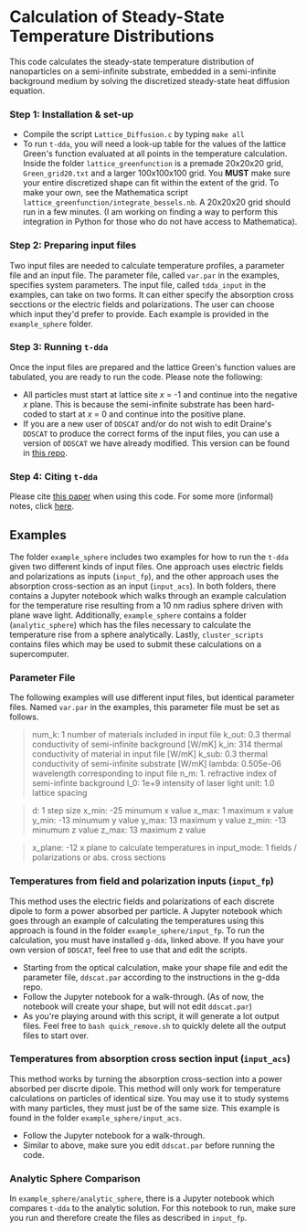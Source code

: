 # Calculation of Steady-State Temperature Distributions
This code calculates the steady-state temperature distribution of nanoparticles on a semi-infinite substrate, embedded in a semi-infinite background medium by solving the discretized steady-state heat diffusion equation.

### Step 1: Installation & set-up
* Compile the script `Lattice_Diffusion.c` by typing `make all`
* To run `t-dda`, you will need a look-up table for the values of the lattice Green's function evaluated at all points in the temperature calculation. Inside the folder `lattice_greenfunction` is a premade 20x20x20 grid, `Green_grid20.txt` and a larger 100x100x100 grid. You **MUST** make sure your entire discretized shape can fit within the extent of the grid. To make your own, see the Mathematica script `lattice_greenfunction/integrate_bessels.nb`. A 20x20x20 grid should run in a few minutes. (I am working on finding a way to perform this integration in Python for those who do not have access to Mathematica).

### Step 2: Preparing input files
Two input files are needed to calculate temperature profiles, a parameter file and an input file. The parameter file, called `var.par` in the examples, specifies system parameters. The input file, called `tdda_input` in the examples, can take on two forms. It can either specify the absorption cross secctions or the electric fields and polarizations. The user can choose which input they'd prefer to provide. Each example is provided in the `example_sphere` folder.

### Step 3: Running `t-dda`
Once the input files are prepared and the lattice Green's function values are tabulated, you are ready to run the code. Please note the following:
* All particles must start at lattice site *x* = -1 and continue into the negative *x* plane. This is because the semi-infinite substrate has been hard-coded to start at *x* = 0 and continue into the positive plane.
* If you are a new user of `DDSCAT` and/or do not wish to edit Draine's `DDSCAT` to produce the correct forms of the input files, you can use a version of `DDSCAT` we have already modified. This version can be found in [this repo](http://github.com/MasielloGroup/g-dda).

### Step 4: Citing `t-dda`
Please cite [this paper](https://pubs.acs.org/doi/10.1021/jz500421z) when using this code. For some more (informal) notes, click [here](https://www.overleaf.com/read/mrdzxbrwspqt).

## Examples
The folder `example_sphere` includes two examples for how to run the `t-dda` given two different kinds of input files. One approach uses electric fields and polarizations as inputs (`input_fp`), and the other approach uses the absorption cross-section as an input (`input_acs`). In both folders, there contains a Jupyter notebook which walks through an example calculation for the temperature rise resulting from a 10 nm radius sphere driven with plane wave light. Additionally, `example_sphere` contains a folder (`analytic_sphere`) which has the files necessary to calculate the temperature rise from a sphere analytically. Lastly, `cluster_scripts` contains files which may be used to submit these calculations on a supercomputer.

### Parameter File
The following examples will use different input files, but identical parameter files. Named `var.par` in the examples, this parameter file must be set as follows.
>num_k: 1 				number of materials included in input file
>k_out: 0.3 			thermal conductivity of semi-infinite background [W/mK]
>k_in: 314 				thermal conductivity of material in input file [W/mK]
>k_sub: 0.3 			thermal conductivity of semi-infinite substrate [W/mK]
>lambda: 0.505e-06 		wavelength corresponding to input file
>n_m: 1. 				refractive index of semi-infinte background
>I_0: 1e+9 				intensity of laser light
>unit: 1.0 				lattice spacing

>d: 1 					step size
>x_min: -25 			minumum x value
>x_max: 1 				maximum x value
>y_min: -13 			minumum y value
>y_max: 13 				maximum y value
>z_min: -13 			minumum z value
>z_max: 13 				maximum z value

>x_plane: -12 			x plane to calculate temperatures in
>input_mode: 1 			fields / polarizations or abs. cross sections

### Temperatures from field and polarization inputs (`input_fp`)
This method uses the electric fields and polarizations of each discrete dipole to form a power absorbed per particle. A Jupyter notebook which goes through an example of calculating the temperatures using this approach is found in the folder `example_sphere/input_fp`.  To run the calculation, you must have installed `g-dda`, linked above. If you have your own version of `DDSCAT`, feel free to use that and edit the scripts. 
* Starting from the optical calculation, make your shape file and edit the parameter file, `ddscat.par` according to the instructions in the g-dda repo.
* Follow the Jupyter notebook for a walk-through. (As of now, the notebook will create your shape, but will not edit `ddscat.par`)
* As you're playing around with this script, it will generate a lot output files. Feel free to `bash quick_remove.sh` to quickly delete all the output files to start over. 

### Temperatures from absorption cross section input (`input_acs`)
This method works by turning the absorption cross-section into a power absorbed per discrte dipole. This method will only work for temperature calculations on particles of identical size. You may use it to study systems with many particles, they must just be of the same size. This example is found in the folder `example_sphere/input_acs`.
* Follow the Jupyter notebook for a walk-through.
* Similar to above, make sure you edit `ddscat.par` before running the code.

### Analytic Sphere Comparison
 In `example_sphere/analytic_sphere`, there is a Jupyter notebook which compares `t-dda` to the analytic solution. For this notebook to run, make sure you run and therefore create the files as described in `input_fp`.
